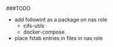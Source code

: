 ###TODO

- add followint as a package on nas role
  - cifs-utils
  - docker-compose
- place fstab entries in files in nas role

